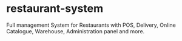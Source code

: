 # restaurant-system
Full management System for Restaurants with POS, Delivery, Online Catalogue, Warehouse, Administration panel and more.
